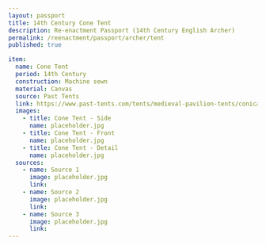 ```yaml
---
layout: passport
title: 14th Century Cone Tent
description: Re-enactment Passport (14th Century English Archer)
permalink: /reenactment/passport/archer/tent
published: true

item:
  name: Cone Tent
  period: 14th Century
  construction: Machine sewn
  material: Canvas
  source: Past Tents
  link: https://www.past-tents.com/tents/medieval-pavilion-tents/conical-bell-tent-large.html
  images:
    - title: Cone Tent - Side
      name: placeholder.jpg
    - title: Cone Tent - Front
      name: placeholder.jpg
    - title: Cone Tent - Detail
      name: placeholder.jpg
  sources:
    - name: Source 1
      image: placeholder.jpg
      link:
    - name: Source 2
      image: placeholder.jpg
      link:
    - name: Source 3
      image: placeholder.jpg
      link:
---
```

